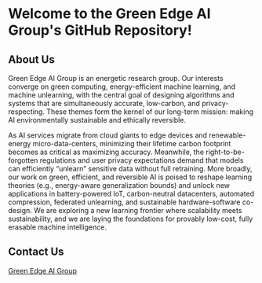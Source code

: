 # Welcome to the Green Edge AI Group's GitHub Repository!
## About Us
Green Edge AI Group  is an energetic research group. Our interests converge on green computing, energy-efficient machine learning, and machine unlearning, with the central goal of designing algorithms and systems that are simultaneously accurate, low-carbon, and privacy-respecting. These themes form the kernel of our long-term mission: making AI environmentally sustainable and ethically reversible.

As AI services migrate from cloud giants to edge devices and renewable-energy micro-data-centers, minimizing their lifetime carbon footprint becomes as critical as maximizing accuracy. Meanwhile, the right-to-be-forgotten regulations and user privacy expectations demand that models can efficiently “unlearn” sensitive data without full retraining. More broadly, our work on green, efficient, and reversible AI is poised to reshape learning theories (e.g., energy-aware generalization bounds) and unlock new applications in battery-powered IoT, carbon-neutral datacenters, automated compression, federated unlearning, and sustainable hardware-software co-design. We are exploring a new learning frontier where scalability meets sustainability, and we are laying the foundations for provably low-cost, fully erasable machine intelligence.

## Contact Us
[Green Edge AI Group](mailto:tyjjjj@whut.edu.cn)

